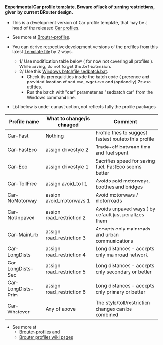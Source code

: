 
#### Experimental Car profile template. Beware of lack of turning restrictions, given by current BRouter design.

* This is a development version of Car profile template, that may be a head of the released [Car profiles](https://github.com/poutnikl/Brouter-profiles/raw/master/BR-Car-Profiles.zip). 
* See more at [Brouter-profiles](https://github.com/poutnikl/Brouter-profiles). 

* You can derive respective development versions of the profiles from this latest [Template file](https://raw.githubusercontent.com/poutnikl/Car-Profile/master/Car-test-Template.brf) by 2 ways. 

    * 1/ Use modification table below ( for now not covering all profiles ). While saving, do not forget the .brf extension.
    * 2/ Use this [Windows batchfile sedbatch.bat](https://raw.githubusercontent.com/poutnikl/Brouter-profiles/master/sedbatch.bat). 
        * Check its prerequisities inside the batch code ( presence and provided location of sed.exe, wget.exe and (optionally) 7z.exe utilities.
        * Run the batch with "car" parameter as "sedbatch car" from the Windows command line.

* List below is under cunastruction, not reflects fully the profile packages

|Profile name          |What to change/is chnaged       |Comment                                              |
|----------------------|--------------------------------|-----------------------------------------------------|
|Car-Fast              |Nothing                         |Profile tries to suggest fastest routeto this profile|
|Car-FastEco           |assign drivestyle 2             |Trade-off between time and fuel spent                |
|Car-Eco               |assign drivestyle 1             |Sacrifies speed for saving fuel. FastEco seems better|
|Car-TollFree          |assign avoid_toll 1             |Avoids paid motorways, boothes and bridges           |
|Car-NoMotorway        |assign avoid_motorways  1       |Avoid motorways / motorroads                         |
|Car-NoUnpaved         |assign road_restriction 2       |Avoids unpaved ways ( by default just penalizes them |
|Car-MainUrb           |assign road_restriction 3       |Accepts only mainroads and urban communications      |
|Car-LongDists         |assign road_restriction 4       |Long distances - accepts only mainroad network       |
|Car-LongDists-Sec     |assign road_restriction 5       |Long distances - accepts only secondary or better    |
|Car-LongDists-Prim    |assign road_restriction 6       |Long distances - accepts only primary or better      |
|Car-Whatever          |Any of above                    |The style/toll/restriction changes can be combined   |

* See more at 
    * [Brouter-profiles](https://github.com/poutnikl/Brouter-profiles) and
    * [Brouter profiles wiki pages](https://github.com/poutnikl/Brouter-profiles/wiki)


